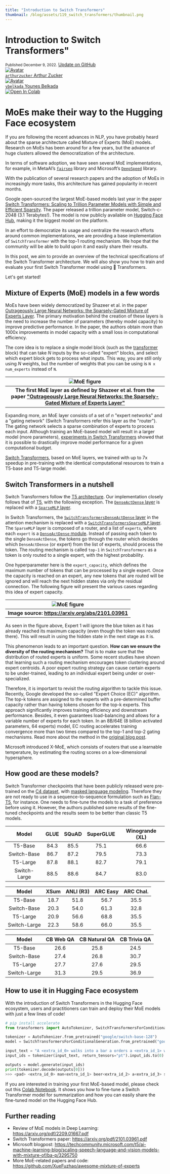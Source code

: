 ```yaml
---
title: "Introduction to Switch Transformers"
thumbnail: /blog/assets/119_switch_transformers/thumbnail.png
---
```


<h1>
  	Introduction to Switch Transformers"
</h1>

<div class="blog-metadata">
    <small>Published December 9, 2022.</small>
    <a target="_blank" class="btn no-underline text-sm mb-5 font-sans" href="https://github.com/huggingface/blog/blob/main/switch_transformers.md">
        Update on GitHub
    </a>
</div>

<div class="author-card">
    <a href="/arthurzucker">
        <img class="avatar avatar-user" src="https://aeiljuispo.cloudimg.io/v7/https://s3.amazonaws.com/moonup/production/uploads/1648631395099-62441cb7456803e95009a08f.png?w=200&h=200&f=face" title="Avatar">
        <div class="bfc">
            <code>arthurzucker</code>
            <span class="fullname">Arthur Zucker</span>
        </div>
    </a>
</div>

<div class="author-card">
    <a href="/ybelkada">
        <img class="avatar avatar-user" src="https://aeiljuispo.cloudimg.io/v7/https://s3.amazonaws.com/moonup/production/uploads/1648631057413-noauth.png?w=200&h=200&f=face" title="Avatar">
        <div class="bfc">
            <code>ybelkada</code>
            <span class="fullname">Younes Belkada</span>
        </div>
    </a>
</div>

<a target="_blank" href="https://colab.research.google.com/drive/1aGGVHZmtKmcNBbAwa9hbu58DDpIuB5O4#scrollTo=xsgNPx4FrtH_">
    <img src="https://colab.research.google.com/assets/colab-badge.svg" alt="Open In Colab"/>
</a>


# MoEs make their way to the Hugging Face ecosystem

If you are following the recent advances in NLP, you have probably heard about the sparse architecture called Mixture of Experts (MoE) models. Research on MoEs has been around for a few years, but the advance of huge clusters allowed the democratization of the architecture.

In terms of software adoption, we have seen several MoE implementations, for example, in MetaAI’s [`fairseq`](https://github.com/facebookresearch/fairseq/tree/main/examples/moe_lm) library and Microsoft’s [`DeepSpeed`](https://arxiv.org/abs/2201.05596) library.


With the publication of several research papers and the adoption of MoEs in increasingly more tasks, this architecture has gained popularity in recent months.

Google open-sourced the largest MoE-based models last year in the paper [Switch Transformers: Scaling to Trillion Parameter Models with Simple and Efficient Sparsity](https://arxiv.org/abs/2101.03961). The paper released a trillion parameter model, Switch-c-2048 (3.1 Terabytes!).
The model is now publicly available on [Hugging Face Hub](https://huggingface.co/models?search=switch), making it the biggest model on the platform.


In an effort to democratize its usage and centralize the research efforts around common implementations, we are providing a base implementation of `SwitchTransformer` with the top-1 routing mechanism. We hope that the community will be able to build upon it and easily share their results.


In this post, we aim to provide an overview of the technical specifications of the Switch Transformer architecture. We will also show you how to train and evaluate your first Switch Transformer model using  🤗 Transformers.

Let's get started! 

## Mixture of Experts (MoE) models in a few words

MoEs have been widely democratized by Shazeer et al. in the paper [Outrageously Large Neural Networks: the Sparsely-Gated Mixture of Experts Layer](https://openreview.net/pdf?id=B1ckMDqlg). The primary motivation behind the creation of these layers is the need to increase the number of parameters (thereby model capacity) to improve predictive performance. In the paper, the authors obtain more than 1000x improvements in model capacity with a small loss in computational efficiency. 

The core idea is to replace a single model block (such as the [transformer](https://arxiv.org/abs/1706.03762) block) that can take $N$ inputs by the so-called "expert" blocks, and select which expert block gets to process what inputs. This way, you are still only using $N$ weights, but the number of weights that you can be using is `N x num_experts` instead of `N`.

| ![MoE figure](/assets/119_switch_transformers/moe.png) | 
|:--:|
| <b> The first MoE layer as defined by Shazeer et al. from the paper ["Outrageously Large Neural Networks: the Sparsely-Gated Mixture of Experts Layer"](https://openreview.net/pdf?id=B1ckMDqlg) | Image source: https://openreview.net/pdf?id=B1ckMDqlg </b>|

Expanding more, an MoE layer consists of a set of $n$ "expert networks" and a "gating network" (Switch Transformers refer this layer as the "router"). The gating network selects a sparse combination of experts to process each input. Although training an MoE-based model will result in a larger model (more parameters), [experiments in Switch Transformers](https://arxiv.org/abs/2101.03961) showed that it is possible to drastically improve model performance for a given computational budget.

[Switch Transformers](https://arxiv.org/pdf/2101.03961.pdf), based on MoE layers, we trained with up to 7x speedup in pre-training with the identical computational resources to train a T5-base and T5-large model.

## Switch Transformers in a nutshell

Switch Transformers follow the [T5 architecture](https://arxiv.org/abs/1910.10683). Our implementation closely follows that of [T5](https://github.com/huggingface/transformers/blob/main/src/transformers/models/t5/modeling_t5.py), with the following exception. The [`DenseActDense` layer](https://github.com/huggingface/transformers/blob/8fb4d0e4b46282d96386c229b9fb18bf7c80c25a/src/transformers/models/t5/modeling_t5.py#L281) is replaced with a [`SparseMLP` layer](https://github.com/huggingface/transformers/blob/8fb4d0e4b46282d96386c229b9fb18bf7c80c25a/src/transformers/models/switch_transformers/modeling_switch_transformers.py#L300).

In Switch Transformers, the [`SwitchTransformersDenseActDense` layer](https://github.com/huggingface/transformers/blob/8fb4d0e4b46282d96386c229b9fb18bf7c80c25a/src/transformers/models/switch_transformers/modeling_switch_transformers.py#L265) in the attention mechanism is replaced with a [`SwitchTransformersSparseMLP` layer](https://github.com/huggingface/transformers/blob/main/src/transformers/models/switch_transformers/modeling_switch_transformers.py#L300). The `SparseMLP` layer is composed of a router, and a list of `experts`, where each `expert` is a [`DenseActDense` module](https://github.com/huggingface/transformers/blob/8fb4d0e4b46282d96386c229b9fb18bf7c80c25a/src/transformers/models/switch_transformers/modeling_switch_transformers.py#L265). Instead of passing each token to the single `DenseActDense`, the tokens go through the router which decides which `DenseActDense` (or expert) from the list of experts, should process the token. The routing mechanism is called `top-1` in `SwitchTransformers` as a token is only routed to a single expert, with the highest probability. 

One hyperparameter here is the `expert_capacity`, which defines the maximum number of tokens that can be processed by a single expert. Once the capacity is reached on an expert, any new tokens that are routed will be ignored and will reach the next hidden states via only the residual connection. The following figure will present the various cases regarding this idea of expert capacity.

| ![MoE figure](/assets/119_switch_transformers/routing.png) | 
|:--:|
| <b>Image source: https://arxiv.org/abs/2101.03961 </b>|

As seen in the figure above, Expert 1 will ignore the blue token as it has already reached its maximum capacity (even though the token was routed there).  This will result in using the hidden state in the next stage as it is.

This phenomenon leads to an important question. **How can we ensure the diversity of the routing mechanism?** That is to make sure that the distribution of routed experts is uniform. Some recent studies have shown that learning such a routing mechanism encourages token clustering around expert centroids. A poor expert routing strategy can cause certain experts to be under-trained, leading to an individual expert being under or over-specialized.

Therefore, it is important to revisit the routing algorithm to tackle this issue. Recently, Google developed the so-called "Expert Choice (EC)" algorithm. The top-k tokens are assigned to the experts with a pre-determined buffer capacity rather than having tokens chosen for the top-k experts. This approach significantly improves training efficiency and downstream performance. Besides, it even guarantees load-balancing and allows for a variable number of experts for each token. In an 8B/64E (8 billion activated parameters, 64 experts) model, EC routing accelerates training convergence more than two times compared to the top-1 and top-2 gating mechanisms. Read more about the method in the [original blog post](https://ai.googleblog.com/2022/11/mixture-of-experts-with-expert-choice.html).

Microsoft introduced X-MoE, which consists of routers that use a learnable temperature, by estimating the routing scores on a low-dimensional hypersphere.

## How good are these models?

Switch Transformer checkpoints that have been publicly released were pre-trained on the [C4 dataset](https://huggingface.co/datasets/c4), with [masked language modeling](https://huggingface.co/tasks/fill-mask). Therefore they are not ready to use in a sequence-to-sequence formulation such as [Flan-T5](https://huggingface.co/docs/transformers/model_doc/flan-t5), for instance. One needs to fine-tune the models to a task of preference before using it. However, the authors published some results of the fine-tuned checkpoints and the results seem to be better than classic T5 models.

| Model | GLUE | SQuAD | SuperGLUE | Winogrande (XL) |
| :---: | :---: | :---: | :---: | :---: |
| T5-Base | 84.3 | 85.5 | 75.1 | 66.6 |
| Switch-Base | 86.7 | 87.2 | 79.5 | 73.3 |
| T5-Large | 87.8 | 88.1 | 82.7 | 79.1 |
| Switch-Large | 88.5 | 88.6 | 84.7 | 83.0 |

| Model | XSum | ANLI (R3) | ARC Easy | ARC Chal. |
| :---: | :---: | :---: | :---: | :---: |
| T5-Base | 18.7 | 51.8 | 56.7 | 35.5 |
| Switch-Base | 20.3 | 54.0 | 61.3 | 32.8 |
| T5-Large | 20.9 | 56.6 | 68.8 | 35.5 |
| Switch-Large | 22.3 | 58.6 | 66.0 | 35.5 |

| Model | CB Web QA | CB Natural QA | CB Trivia QA |
| :---: | :---: | :---: | :---: |
| T5-Base | 26.6 | 25.8 | 24.5 |
| Switch-Base | 27.4 | 26.8 | 30.7 |
| T5-Large | 27.7 | 27.6 | 29.5 |
| Switch-Large | 31.3 | 29.5 | 36.9 |


## How to use it in Hugging Face ecosystem

With the introduction of Switch Transformers in the Hugging Face ecosystem, users and practitioners can train and deploy their MoE models with just a few lines of code! 

```python
# pip install accelerate
from transformers import AutoTokenizer, SwitchTransformersForConditionalGeneration

tokenizer = AutoTokenizer.from_pretrained("google/switch-base-128")
model = SwitchTransformersForConditionalGeneration.from_pretrained("google/switch-base-128", device_map="auto")

input_text = "A <extra_id_0> walks into a bar a orders a <extra_id_1> with <extra_id_2> pinch of <extra_id_3>."
input_ids = tokenizer(input_text, return_tensors="pt").input_ids.to(0)

outputs = model.generate(input_ids)
print(tokenizer.decode(outputs[0]))
>>> <pad> <extra_id_0> man<extra_id_1> beer<extra_id_2> a<extra_id_3> salt<extra_id_4>.</s>
```

If you are interested in training your first MoE-based model, please check out this [Colab Notebook](https://colab.research.google.com/drive/1aGGVHZmtKmcNBbAwa9hbu58DDpIuB5O4#scrollTo=xsgNPx4FrtH_). It shows you how to fine-tune a Switch Transformer model for summarization and how you can easily share the fine-tuned model on the Hugging Face Hub.

## Further reading

- Review of MoE models in Deep Learning: https://arxiv.org/pdf/2209.01667.pdf
- Switch Transformers paper: https://arxiv.org/pdf/2101.03961.pdf
- Microsoft blogpost: https://techcommunity.microsoft.com/t5/ai-machine-learning-blog/scaling-speech-language-and-vision-models-with-mixture-of/ba-p/3295750
- More MoE-related papers and code: https://github.com/XueFuzhao/awesome-mixture-of-experts
